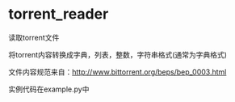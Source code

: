 # torrent_reader
读取torrent文件

将torrent内容转换成字典，列表，整数，字符串格式(通常为字典格式)

文件内容规范来自：http://www.bittorrent.org/beps/bep_0003.html

实例代码在example.py中
